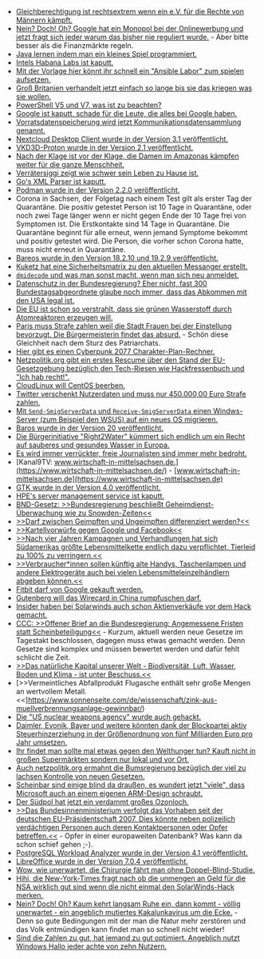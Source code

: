 * [Gleichberechtigung ist rechtsextrem wenn ein e.V. für die Rechte von Männern kämpft.](https://tuxproject.de/blog/2020/12/medienkritik-in-kuerze-das-bundesnichtmaennerministerium-ist-empoert/)
* [Nein? Doch! Oh? Google hat ein Monopol bei der Onlinewerbung und jetzt fragt sich jeder warum das bisher nie reguliert wurde.](https://netzpolitik.org/2020/strenge-hand-gegen-google-sollen-wir-online-werbung-wie-den-finanzmarkt-regulieren/) - Aber bitte besser als die Finanzmärkte regeln.
* [Java lernen indem man ein kleines Spiel programmiert.](https://opensource.com/article/20/12/learn-java)
* [Intels Habana Labs ist kaputt.](https://www.bleepingcomputer.com/news/security/intels-habana-labs-hacked-by-pay2key-ransomware-data-stolen/)
* [Mit der Vorlage hier könnt ihr schnell ein "Ansible Labor" zum spielen aufsetzen.](https://opensource.com/article/20/12/ansible-lab)
* [Groß Britanien verhandelt jetzt einfach so lange bis sie das kriegen was sie wollen.](https://blog.fefe.de/?ts=a128cb07)
* [PowerShell V5 und V7, was ist zu beachten?](https://4sysops.com/archives/powershell-v5-and-v7which-to-use-and-when/)
* [Google ist kaputt, schade für die Leute, die alles bei Google haben.](https://tuxproject.de/blog/2020/12/vinyl-10/)
* [Vorratsdatenspeicherung wird jetzt Kommunikationsdatensammlung genannt.](https://www.patrick-breyer.de/?p=594061)
* [Nextcloud Desktop Client wurde in der Version 3.1 veröffentlicht.](https://nextcloud.com/blog/nextcloud-desktop-client-3-1-is-here-with-new-conflict-dialog-notification-handling-and-sharing-options/)
* [VKD3D-Proton wurde in der Version 2.1 veröffentlicht.](https://www.phoronix.com/scan.php?page=news_item&px=VKD3D-Proton-2.1)
* [Nach der Klage ist vor der Klage, die Damen im Amazonas kämpfen weiter für die ganze Menschheit.](https://netzfrauen.org/2020/12/14/waorani-2/)
* [Verrätersiggi zeigt wie schwer sein Leben zu Hause ist.](https://blog.fefe.de/?ts=a1265bd0)
* [Go's XML Parser ist kaputt.](https://www.bleepingcomputer.com/news/security/critical-golang-xml-parser-bugs-can-cause-saml-authentication-bypass/)
* [Podman wurde in der Version 2.2.0 veröffentlicht.](https://podman.io/releases/2020/12/14/podman-release-v2.2.0.html)
* Corona in Sachsen, der Folgetag nach einem Test gilt als erster Tag der Quarantäne. Die positiv getestet Person ist 10 Tage in Quarantäne, oder noch zwei Tage länger wenn er nicht gegen Ende der 10 Tage frei von Symptomen ist. Die Erstkontakte sind 14 Tage in Quarantäne. Die Quarantäne beginnt für alle erneut, wenn jemand Symptome bekommt und positiv getestet wird. Die Person, die vorher schon Corona hatte, muss nicht erneut in Quarantäne.
* [Bareos wurde in den Version 18.2.10 und 19.2.9 veröffentlicht.](https://www.bareos.com/de/Nachrichten/19.2.9-de.html)
* [Kuketz hat eine Sicherheitsmatrix zu den aktuellen Messanger erstellt.](https://www.kuketz-blog.de/kuketz-blog-messenger-matrix-mit-fokus-it-sicherheit-datenschutz/)
* [`dmidecode` und was man sonst macht, wenn man sich neu anmeldet.](https://opensource.com/article/20/12/linux-server)
* [Datenschutz in der Bundesregierung? Eher nicht, fast 300 Bundestagsabgeordnete glaube noch immer, dass das Abkommen mit den USA legal ist.](https://netzpolitik.org/2020/zerschlagenes-privacy-shield-289-bundestagsabgeordnete-scheitern-am-datenschutz/)
* [Die EU ist schon so verstrahlt, dass sie grünen Wasserstoff durch Atomreaktoren erzeugen will.](https://www.sonnenseite.com/de/energie/atomkraft-droht-teil-von-europas-wasserstoffmarkt-zu-werden/)
* [Paris muss Strafe zahlen weil die Stadt Frauen bei der Einstellung bevorzugt. Die Bürgermeisterin findet das absurd.](https://blog.fefe.de/?ts=a127d5b3) - Schön diese Gleichheit nach dem Sturz des Patriarchats.
* [Hier gibt es einen Cyberpunk 2077 Charakter-Plan-Rechner.](https://nukesdragons.com/cyberpunk-2077/character)
* [Netzpolitik.org gibt ein erstes Rescume über den Stand der EU-Gesetzgebung bezüglich den Tech-Riesen wie Hackfressenbuch und "Ich hab recht!".](https://netzpolitik.org/2020/bits-die-groesste-netzpolitische-lobbyschlacht-der-20er-erreicht-ersten-hoehepunkt/)
* [CloudLinux will CentOS beerben.](https://lwn.net/Articles/840221)
* [Twitter verschenkt Nutzerdaten und muss nur 450.000,00 Euro Strafe zahlen.](https://netzpolitik.org/2020/dsgvo-strafe-twitter-zahlt-fuer-datenleck-nur-450-000-euro/)
* [Mit `Send-SmigServerData` und `Receive-SmigServerData` einen Windws-Server (zum Beispiel den WSUS) auf ein neues OS migrieren.](https://4sysops.com/archives/migrate-windows-server-update-services-wsus-to-a-new-server/)
* [Baros wurde in der Version 20 veröffentlicht.](https://www.bareos.com/de/Nachrichten/bareos-20-de.html)
* [Die Bürgerinitiative "Right2Water" kümmert sich endlich um ein Recht auf sauberes und gesundes Wasser in Europa.](https://www.sonnenseite.com/de/umwelt/eu-trinkwasser-richtlinie-sauberes-wasser-fuer-die-ganze-eu/)
* [Es wird immer verrückter, freie Journalisten sind immer mehr bedroht.](https://netzfrauen.org/2020/12/16/media-3/)
* [Kanal9TV: www.wirtschaft-in-mittelsachsen.de.](https://www.wirtschaft-in-mittelsachsen.de/) - [www.wirtschaft-in-mittelsachsen.de](https://www.wirtschaft-in-mittelsachsen.de)
* [GTK wurde in der Version 4.0 veröffentlicht.](https://lwn.net/Articles/840430)
* [HPE's server management service ist kaputt.](https://www.bleepingcomputer.com/news/security/hpe-discloses-critical-zero-day-in-server-management-software/)
* [BND-Gesetz: >>Bundesregierung beschließt Geheimdienst-Überwachung wie zu Snowden-Zeiten<<](https://netzpolitik.org/2020/bnd-gesetz-bundesregierung-beschliesst-geheimdienst-ueberwachung-wie-zu-snowden-zeiten/)
* [>>Darf zwischen Geimpften und Ungeimpften differenziert werden?<<](https://verfassungsblog.de/bald-wird-geimpft/)
* [>>Kartellvorwürfe gegen Google und Facebook<<](https://netzpolitik.org/2020/online-werbung-kartellvorwuerfe-gegen-google-und-facebook/)
* [>>Nach vier Jahren Kampagnen und Verhandlungen hat sich Südamerikas größte Lebensmittelkette endlich dazu verpflichtet, Tierleid zu 100% zu verringern.<<](https://netzfrauen.org/2020/12/17/brazil-9/)
* [>>Verbraucher*innen sollen künftig alte Handys, Taschenlampen und andere Elektrogeräte auch bei vielen Lebensmitteleinzelhändlern abgeben können.<<](https://www.sonnenseite.com/de/tipps/supermaerkte-sollen-elektroaltgeraete-zuruecknehmen/)
* [Fitbit darf von Google gekauft werden.](https://blog.fefe.de/?ts=a1254d9f)
* [Gutenberg will das Wirecard in China rumpfuschen darf.](https://blog.fefe.de/?ts=a1259211)
* [Insider haben bei Solarwinds auch schon Aktienverkäufe vor dem Hack gemacht.](https://blog.fefe.de/?ts=a125fbdc)
* [CCC: >>Offener Brief an die Bundesregierung: Angemessene Fristen statt Scheinbeteiligung<<](https://www.ccc.de/de/updates/2020/scheinbeteiligung) - Kurzum, aktuell werden neue Gesetze im Tagestakt beschlossen, dagegen muss etwas gemacht werden. Denn Gesetze sind komplex und müssen bewertet werden und dafür fehlt schlicht die Zeit.
* [>>Das natürliche Kapital unserer Welt - Biodiversität, Luft, Wasser, Boden und Klima - ist unter Beschuss.<<](https://www.sonnenseite.com/de/tipps/standing-up-for-a-sustainable-world/)
* [>>Vermeintliches Abfallprodukt Flugasche enthält sehr große Mengen an wertvollem Metall.<<]https://www.sonnenseite.com/de/wissenschaft/zink-aus-muellverbrennungsanlage-gewinnbar/)
* [Die "US nuclear weapons agency" wurde auch gehackt.](https://www.bleepingcomputer.com/news/security/solarwinds-hackers-breach-us-nuclear-weapons-agency/)
* [Daimler, Evonik, Bayer und weitere könnten dank der Blockpartei aktiv Steuerhinzerziehung in der Größenordnung von fünf Milliarden Euro pro Jahr umsetzen.](https://www.sonnenseite.com/de/wirtschaft/noch-ein-milliarden-rabatt-bei-der-eeg-umlage/)
* [Ihr findet man sollte mal etwas gegen den Welthunger tun? Kauft nicht in großen Supermärkten sondern nur lokal und vor Ort.](https://netzfrauen.org/2020/12/18/food-5/)
* [Auch netzpolitik.org ermahnt die Bumsregierung bezüglich der viel zu lachsen Kontrolle von neuen Gesetzen.](https://netzpolitik.org/2020/offener-brief-an-bundesministerien-bei-neuen-gesetzen-nicht-mehr-nur-kurzes-drueberschauen/)
* [Scheinbar sind einige blind da draußen, es wundert jetzt "viele", dass Microsoft auch an einem eigenen ARM-Design schraubt.](https://www.planet3dnow.de/cms/60355-prozessor-plaene-von-microsoft-schicken-intel-aktie-auf-talfahrt/)
* [Der Südpol hat jetzt ein verdammt großes Ozonloch.](https://www.sonnenseite.com/de/wissenschaft/riesiges-ozonloch-ueber-dem-suedpol/)
* [>>Das Bundesinnenministerium verfolgt das Vorhaben seit der deutschen EU-Präsidentschaft 2007. Dies könnte neben polizeilich verdächtigen Personen auch deren Kontaktpersonen oder Opfer betreffen.<<](https://netzpolitik.org/2020/abfrage-auf-verdacht-deutsche-eu-ratspraesidentschaft-will-europaeisches-system-fuer-polizeiakten/) - Opfer in einer europaweiten Datenbank? Was kann da schon schief gehen ;-).
* [PostgreSQL Workload Analyzer wurde in der Version 4.1 veröffentlicht.](https://www.postgresql.org/about/news/powa-41-is-out-2134/)
* [LibreOffice wurde in der Version 7.0.4 veröffentlicht.](https://www.planet3dnow.de/cms/60340-libreoffice-7-0-4/)
* [Wow, wie unerwartet, die Chirurgie fährt man ohne Doppel-Blind-Studie.](https://blog.fefe.de/?ts=a120c3c7)
* [Hihi, die New-York-Times fragt nach ob die unmengen an Geld für die NSA wirklich gut sind wenn die nicht einmal den SolarWinds-Hack merken.](https://blog.fefe.de/?ts=a1226011)
* [Nein? Doch! Oh? Kaum kehrt langsam Ruhe ein, dann kommt - völlig unerwartet - ein angeblich mutiertes Kakalunkavirus um die Ecke.](https://blog.fefe.de/?ts=a121840d) - Denn so gute Bedingungen mit der man die Natur mehr zerstören und das Volk entmündigen kann findet man so schnell nicht wieder!
* [Sind die Zahlen zu gut, hat jemand zu gut optimiert. Angeblich nutzt Windows Hallo jeder achte von zehn Nutzern.](https://www.bleepingcomputer.com/news/microsoft/windows-hello-is-now-being-used-by-84-percent-of-windows-10-users/)
